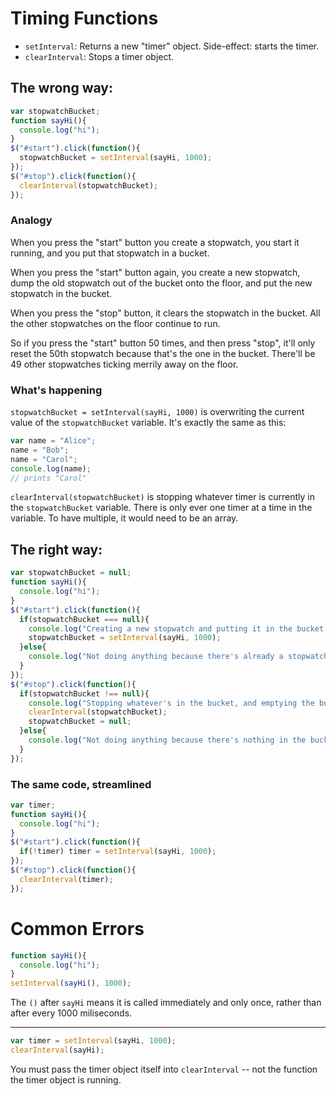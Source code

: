 # Timing Functions

- `setInterval`: Returns a new "timer" object. Side-effect: starts the timer.
- `clearInterval`: Stops a timer object.

## The wrong way:

```js
var stopwatchBucket;
function sayHi(){
  console.log("hi");
}
$("#start").click(function(){
  stopwatchBucket = setInterval(sayHi, 1000);
});
$("#stop").click(function(){
  clearInterval(stopwatchBucket);
});
```

### Analogy

When you press the "start" button you create a stopwatch, you start it running, and you put that stopwatch in a bucket.

When you press the "start" button again, you create a new stopwatch, dump the old stopwatch out of the bucket onto the floor, and put the new stopwatch in the bucket.

When you press the "stop" button, it clears the stopwatch in the bucket. All the other stopwatches on the floor continue to run.

So if you press the "start" button 50 times, and then press "stop", it'll only reset the 50th stopwatch because that's the one in the bucket. There'll be 49 other stopwatches ticking merrily away on the floor.

### What's happening

`stopwatchBucket = setInterval(sayHi, 1000)` is overwriting the current value of the `stopwatchBucket` variable. It's exactly the same as this:

```js
var name = "Alice";
name = "Bob";
name = "Carol";
console.log(name);
// prints "Carol"
```

`clearInterval(stopwatchBucket)` is stopping whatever timer is currently in the `stopwatchBucket` variable. There is only ever one timer at a time in the variable. To have multiple, it would need to be an array.

## The right way:

```js
var stopwatchBucket = null;
function sayHi(){
  console.log("hi");
}
$("#start").click(function(){
  if(stopwatchBucket === null){
    console.log("Creating a new stopwatch and putting it in the bucket!");
    stopwatchBucket = setInterval(sayHi, 1000);
  }else{
    console.log("Not doing anything because there's already a stopwatch in the bucket.");
  }
});
$("#stop").click(function(){
  if(stopwatchBucket !== null){
    console.log("Stopping whatever's in the bucket, and emptying the bucket.");
    clearInterval(stopwatchBucket);
    stopwatchBucket = null;
  }else{
    console.log("Not doing anything because there's nothing in the bucket.");
  }
});
```

### The same code, streamlined

```js
var timer;
function sayHi(){
  console.log("hi");
}
$("#start").click(function(){
  if(!timer) timer = setInterval(sayHi, 1000);
});
$("#stop").click(function(){
  clearInterval(timer);
});
```

# Common Errors

```js
function sayHi(){
  console.log("hi");
}
setInterval(sayHi(), 1000);
```

The `()` after `sayHi` means it is called immediately and only once, rather than after every 1000 miliseconds.

---

```js
var timer = setInterval(sayHi, 1000);
clearInterval(sayHi);
```

You must pass the timer object itself into `clearInterval` -- not the function the timer object is running.


